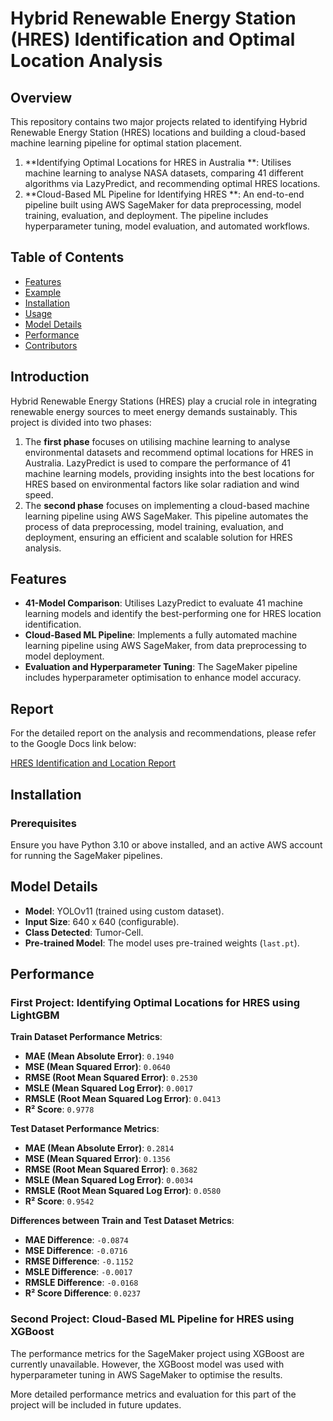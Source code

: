 # Hybrid Renewable Energy Station (HRES) Identification and Optimal Location Analysis

## Overview

This repository contains two major projects related to identifying Hybrid Renewable Energy Station (HRES) locations and building a cloud-based machine learning pipeline for optimal station placement.

1. **Identifying Optimal Locations for HRES in Australia **: Utilises machine learning to analyse NASA datasets, comparing 41 different algorithms via LazyPredict, and recommending optimal HRES locations.
2. **Cloud-Based ML Pipeline for Identifying HRES **: An end-to-end pipeline built using AWS SageMaker for data preprocessing, model training, evaluation, and deployment. The pipeline includes hyperparameter tuning, model evaluation, and automated workflows.

## Table of Contents

- [Features](#features)
- [Example](#example)
- [Installation](#installation)
- [Usage](#usage)
- [Model Details](#model-details)
- [Performance](#performance)
- [Contributors](#contributors)

## Introduction

Hybrid Renewable Energy Stations (HRES) play a crucial role in integrating renewable energy sources to meet energy demands sustainably. This project is divided into two phases:
1. The **first phase** focuses on utilising machine learning to analyse environmental datasets and recommend optimal locations for HRES in Australia. LazyPredict is used to compare the performance of 41 machine learning models, providing insights into the best locations for HRES based on environmental factors like solar radiation and wind speed.
2. The **second phase** focuses on implementing a cloud-based machine learning pipeline using AWS SageMaker. This pipeline automates the process of data preprocessing, model training, evaluation, and deployment, ensuring an efficient and scalable solution for HRES analysis.    
    
## Features

- **41-Model Comparison**: Utilises LazyPredict to evaluate 41 machine learning models and identify the best-performing one for HRES location identification.
- **Cloud-Based ML Pipeline**: Implements a fully automated machine learning pipeline using AWS SageMaker, from data preprocessing to model deployment.
- **Evaluation and Hyperparameter Tuning**: The SageMaker pipeline includes hyperparameter optimisation to enhance model accuracy.

## Report

For the detailed report on the analysis and recommendations, please refer to the Google Docs link below:

[HRES Identification and Location Report](https://drive.google.com/file/d/1ZeGBPC8Dy49Ev_AhLAcX8QueEQ7QCtcM/view?usp=sharing)

## Installation

### Prerequisites

Ensure you have Python 3.10 or above installed, and an active AWS account for running the SageMaker pipelines.


## Model Details

- **Model**: YOLOv11 (trained using custom dataset).
- **Input Size**: 640 x 640 (configurable).
- **Class Detected**: Tumor-Cell.
- **Pre-trained Model**: The model uses pre-trained weights (`last.pt`).

## Performance

### First Project: Identifying Optimal Locations for HRES using LightGBM

**Train Dataset Performance Metrics**:
- **MAE (Mean Absolute Error)**: `0.1940`
- **MSE (Mean Squared Error)**: `0.0640`
- **RMSE (Root Mean Squared Error)**: `0.2530`
- **MSLE (Mean Squared Log Error)**: `0.0017`
- **RMSLE (Root Mean Squared Log Error)**: `0.0413`
- **R² Score**: `0.9778`

**Test Dataset Performance Metrics**:
- **MAE (Mean Absolute Error)**: `0.2814`
- **MSE (Mean Squared Error)**: `0.1356`
- **RMSE (Root Mean Squared Error)**: `0.3682`
- **MSLE (Mean Squared Log Error)**: `0.0034`
- **RMSLE (Root Mean Squared Log Error)**: `0.0580`
- **R² Score**: `0.9542`

**Differences between Train and Test Dataset Metrics**:
- **MAE Difference**: `-0.0874`
- **MSE Difference**: `-0.0716`
- **RMSE Difference**: `-0.1152`
- **MSLE Difference**: `-0.0017`
- **RMSLE Difference**: `-0.0168`
- **R² Score Difference**: `0.0237`

### Second Project: Cloud-Based ML Pipeline for HRES using XGBoost

The performance metrics for the SageMaker project using XGBoost are currently unavailable. However, the XGBoost model was used with hyperparameter tuning in AWS SageMaker to optimise the results.

More detailed performance metrics and evaluation for this part of the project will be included in future updates.

